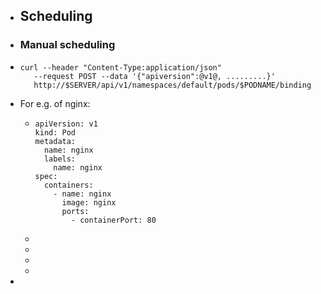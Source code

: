 - ## Scheduling
- ### Manual scheduling
- ```
  curl --header "Content-Type:application/json" 
  	 --request POST --data '{"apiversion":@v1@, .........}'
  	 http://$SERVER/api/v1/namespaces/default/pods/$PODNAME/binding
  
  ```
- For e.g. of nginx:
	- ```
	  apiVersion: v1
	  kind: Pod
	  metadata:
	    name: nginx
	    labels:
	      name: nginx
	  spec:
	    containers:
	      - name: nginx
	        image: nginx
	        ports:
	          - containerPort: 80
	  
	  ```
	-
	-
	-
	-
-